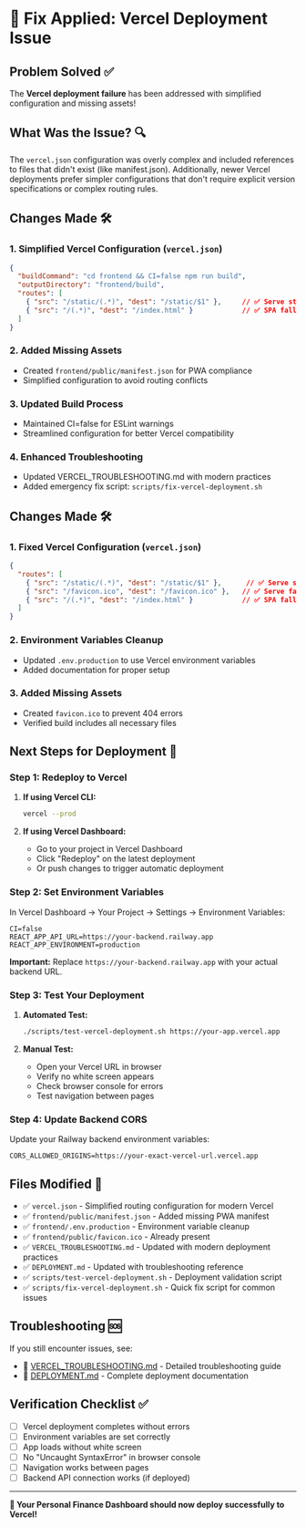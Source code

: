 # 🎯 Fix Applied: Vercel Deployment Issue

## Problem Solved ✅

The **Vercel deployment failure** has been addressed with simplified configuration and missing assets!

## What Was the Issue? 🔍

The `vercel.json` configuration was overly complex and included references to files that didn't exist (like manifest.json). Additionally, newer Vercel deployments prefer simpler configurations that don't require explicit version specifications or complex routing rules.

## Changes Made 🛠️

### 1. Simplified Vercel Configuration (`vercel.json`)
```json
{
  "buildCommand": "cd frontend && CI=false npm run build",
  "outputDirectory": "frontend/build",
  "routes": [
    { "src": "/static/(.*)", "dest": "/static/$1" },     // ✅ Serve static assets
    { "src": "/(.*)", "dest": "/index.html" }            // ✅ SPA fallback
  ]
}
```

### 2. Added Missing Assets
- Created `frontend/public/manifest.json` for PWA compliance
- Simplified configuration to avoid routing conflicts

### 3. Updated Build Process
- Maintained CI=false for ESLint warnings
- Streamlined configuration for better Vercel compatibility

### 4. Enhanced Troubleshooting
- Updated VERCEL_TROUBLESHOOTING.md with modern practices
- Added emergency fix script: `scripts/fix-vercel-deployment.sh`

## Changes Made 🛠️

### 1. Fixed Vercel Configuration (`vercel.json`)
```json
{
  "routes": [
    { "src": "/static/(.*)", "dest": "/static/$1" },      // ✅ Serve static assets
    { "src": "/favicon.ico", "dest": "/favicon.ico" },   // ✅ Serve favicon
    { "src": "/(.*)", "dest": "/index.html" }            // ✅ SPA fallback
  ]
}
```

### 2. Environment Variables Cleanup
- Updated `.env.production` to use Vercel environment variables
- Added documentation for proper setup

### 3. Added Missing Assets
- Created `favicon.ico` to prevent 404 errors
- Verified build includes all necessary files

## Next Steps for Deployment 🚀

### Step 1: Redeploy to Vercel

1. **If using Vercel CLI:**
   ```bash
   vercel --prod
   ```

2. **If using Vercel Dashboard:**
   - Go to your project in Vercel Dashboard
   - Click "Redeploy" on the latest deployment
   - Or push changes to trigger automatic deployment

### Step 2: Set Environment Variables

In Vercel Dashboard → Your Project → Settings → Environment Variables:

```env
CI=false
REACT_APP_API_URL=https://your-backend.railway.app
REACT_APP_ENVIRONMENT=production
```

**Important:** Replace `https://your-backend.railway.app` with your actual backend URL.

### Step 3: Test Your Deployment

1. **Automated Test:**
   ```bash
   ./scripts/test-vercel-deployment.sh https://your-app.vercel.app
   ```

2. **Manual Test:**
   - Open your Vercel URL in browser
   - Verify no white screen appears
   - Check browser console for errors
   - Test navigation between pages

### Step 4: Update Backend CORS

Update your Railway backend environment variables:
```env
CORS_ALLOWED_ORIGINS=https://your-exact-vercel-url.vercel.app
```

## Files Modified 📁

- ✅ `vercel.json` - Simplified routing configuration for modern Vercel
- ✅ `frontend/public/manifest.json` - Added missing PWA manifest
- ✅ `frontend/.env.production` - Environment variable cleanup
- ✅ `frontend/public/favicon.ico` - Already present
- ✅ `VERCEL_TROUBLESHOOTING.md` - Updated with modern deployment practices
- ✅ `DEPLOYMENT.md` - Updated with troubleshooting reference
- ✅ `scripts/test-vercel-deployment.sh` - Deployment validation script
- ✅ `scripts/fix-vercel-deployment.sh` - Quick fix script for common issues

## Troubleshooting 🆘

If you still encounter issues, see:
- 📖 [VERCEL_TROUBLESHOOTING.md](VERCEL_TROUBLESHOOTING.md) - Detailed troubleshooting guide
- 📖 [DEPLOYMENT.md](DEPLOYMENT.md) - Complete deployment documentation

## Verification Checklist ✅

- [ ] Vercel deployment completes without errors
- [ ] Environment variables are set correctly
- [ ] App loads without white screen
- [ ] No "Uncaught SyntaxError" in browser console
- [ ] Navigation works between pages
- [ ] Backend API connection works (if deployed)

---

**🎉 Your Personal Finance Dashboard should now deploy successfully to Vercel!**